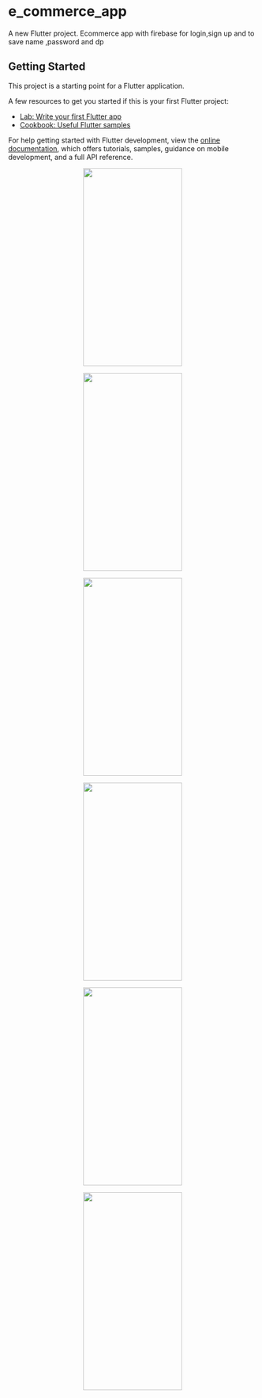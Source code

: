# e_commerce_app

A new Flutter project. Ecommerce app with firebase for login,sign up and to save name ,password and dp 

## Getting Started

This project is a starting point for a Flutter application.

A few resources to get you started if this is your first Flutter project:

- [Lab: Write your first Flutter app](https://docs.flutter.dev/get-started/codelab)
- [Cookbook: Useful Flutter samples](https://docs.flutter.dev/cookbook)

For help getting started with Flutter development, view the
[online documentation](https://docs.flutter.dev/), which offers tutorials,
samples, guidance on mobile development, and a full API reference.
<p align="center">
  <img src="https://user-images.githubusercontent.com/104968699/231136834-1ab54c38-c082-4436-8a6a-cd6fb5b008b1.jpeg" width="200" height="400" />


<p align="center">
  <img src="https://user-images.githubusercontent.com/104968699/231135441-8ecffabf-93cd-4e64-9058-b90520efb626.png" width="200" height="400" />
<p align="center">
  <img src="https://user-images.githubusercontent.com/104968699/231134103-0d2a2482-1052-46f1-91c5-dd698f9156a2.png" width="200" height="400" />
   <p align="center">
   <img src="https://user-images.githubusercontent.com/104968699/231134269-b4afc81b-ceed-4f41-b00a-d7e7c3f5936b.png" width="200" height="400" />
  <p align="center">
  <img src="https://user-images.githubusercontent.com/104968699/231134241-d17671f0-784e-40c8-9c06-d7666791d958.png" width="200" height="400" />

<p align="center">
  <img src="https://user-images.githubusercontent.com/104968699/231134080-7bb1484b-3c59-48ef-bcfd-56d5573d8765.png" width="200" height="400" />
 
